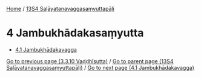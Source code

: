 
[Home](/) / [13S4 Saḷāyatanavaggasaṃyuttapāḷi](/tipitaka/13S4.md)

# 4 Jambukhādakasaṃyutta

* [4.1 Jambukhādakavagga](/tipitaka/13S4/4/4.1.md)

[Go to previous page (3.3.10 Vaḍḍhīsutta)](/tipitaka/13S4/3/3.3/3.3.10.md) / [Go to parent page (13S4 Saḷāyatanavaggasaṃyuttapāḷi)](/tipitaka/13S4/0.md) / [Go to next page (4.1 Jambukhādakavagga)](/tipitaka/13S4/4/4.1.md)



